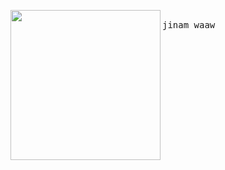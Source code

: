 <img align="left" width="240" src="https://imgurl.ir/uploads/i96256_iran.png"> <samp> <br>
    jinam
    waaw

</samp>
